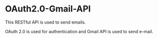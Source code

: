 # OAuth2.0-Gmail-API
This RESTful API is used to send emails.

OAuth 2.0 is used for authentication and Gmail API is used to send e-mail.
